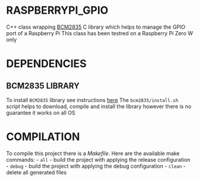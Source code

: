 # RASPBERRYPI_GPIO
C++ class wrapping [BCM2835](http://www.airspayce.com/mikem/bcm2835) C library which helps to manage the GPIO port of a Raspberry Pi
This class has been testred on  a Raspberry Pi Zero W only

# DEPENDENCIES
## BCM2835 LIBRARY
To install `BCM2835` library see instructions [here](http://www.airspayce.com/mikem/bcm2835)
The `bcm2835/install.sh` script helps to download, compile and install the library however there is no guarantee it works on all OS

# COMPILATION
To compile this project there is a *Makefile*. Here are the available make commands:
    - `all`       - build the project with applying the release configuration
    - `debug`     - build the project with applying the debug configuration
    - `clean`     - delete all generated files
